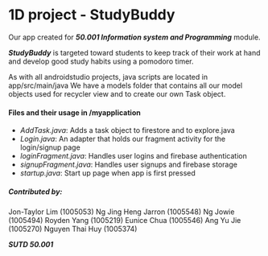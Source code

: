 # 1D project - StudyBuddy
Our app created for ***50.001 Information system and Programming*** module. 

***StudyBuddy*** is targeted toward students to keep track of their work at hand and develop good study habits using a pomodoro timer.


As with all androidstudio projects, java scripts are located in app/src/main/java
We have a models folder that contains all our model objects used for recycler view and to create our own Task object.


#### Files and their usage in /myapplication
- *AddTask.java*: Adds a task object to firestore and to explore.java
- *Login.java*: An adapter that holds our fragment activity for the login/signup page
- *loginFragment.java*: Handles user logins and firebase authentication
- *signupFragment.java*: Handles user signups and firebase storage
- *startup.java*: Start up page when app is first pressed


##### Contributed by:

Jon-Taylor Lim (1005053)
Ng Jing Heng Jarron (1005548)
Ng Jowie (1005494)
Royden Yang (1005219)
Eunice Chua (1005546)
Ang Yu Jie (1005270)
Nguyen Thai Huy (1005374)

***SUTD 50.001***
